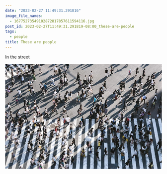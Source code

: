 ```yaml
---
date: "2023-02-27 11:49:31.291816"
image_file_names:
  - 16775273549102872817857611594116.jpg
post_id: 2023-02-27T11:49:31.291819-08:00_these-are-people
tags:
  - people
title: These are people
---
```


In the street

![](media/16775273549102872817857611594116.jpg)
